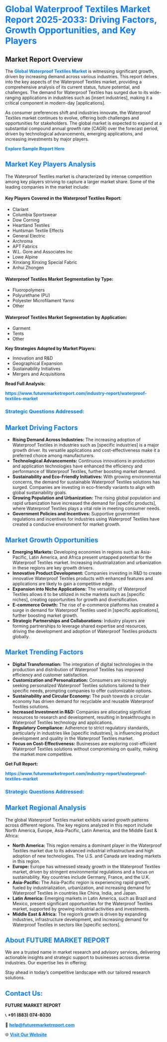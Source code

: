 <h1 style="color: #007BFF;">Global Waterproof Textiles Market Report 2025-2033: Driving Factors, Growth Opportunities, and Key Players</h1>

<section id="overview">
<h2>Market Report Overview</h2>
<p>The <a href="https://www.futuremarketreport.com/industry-report/waterproof-textiles-market" style="color: #007BFF; text-decoration: none;"><strong>Global Waterproof Textiles Market</strong></a> is witnessing significant growth, driven by increasing demand across various industries. This report delves into the key aspects of the Waterproof Textiles market, providing a comprehensive analysis of its current status, future potential, and challenges. The demand for Waterproof Textiles has surged due to its wide-ranging applications in industries such as [insert industries], making it a critical component in modern-day [applications].</p>
<p>As consumer preferences shift and industries innovate, the Waterproof Textiles market continues to evolve, offering both challenges and opportunities for stakeholders. The global market is expected to expand at a substantial compound annual growth rate (CAGR) over the forecast period, driven by technological advancements, emerging applications, and increasing investments by major players.</p>
</section>

<section id="overview">
<p><a href="https://www.futuremarketreport.com/request-sample/reportId=102569" style="color: #007BFF; text-decoration: none;"><strong>Explore Sample Report Here</strong></a></p>
</section>

<section id="key-players">
<h2 style="color: #007BFF;">Market Key Players Analysis</h2>
<p>The Waterproof Textiles market is characterized by intense competition among key players striving to capture a larger market share. Some of the leading companies in the market include:</p>
<h4>Key Players Covered in the Waterproof Textiles Report:</h4>
<ul><li>Clariant</li><li>Columbia Sportswear</li><li>Dow Corning</li><li>Heartland Textiles</li><li>Huntsman Textile Effects</li><li>General Electric</li><li>Archroma</li><li>APT Fabrics</li><li>W.L. Gore and Associates Inc</li><li>Lowe Alpine</li><li>Xinxiang Xinxing Special Fabric</li><li>Anhui Zhongen</li></ul>
<h4>Waterproof Textiles Market Segmentation by Type:</h4>
<ul><li>Fluoropolymers</li><li>Polyurethane (PU)</li><li>Polyester Microfilament Yarns</li><li>Other</li></ul>

<h4>Waterproof Textiles Market Segmentation by Application:</h4>
<ul><li>Garment</li><li>Tents</li><li>Other</li></ul>
<p><strong>Key Strategies Adopted by Market Players:</strong></p>
<ul>
<li>Innovation and R&D</li>
<li>Geographical Expansion</li>
<li>Sustainability Initiatives</li>
<li>Mergers and Acquisitions</li>
</ul>
</section>

<section>
<p><strong>Read Full Analysis: </strong></p><a href="https://www.futuremarketreport.com/industry-report/waterproof-textiles-market" style="color: #007BFF; text-decoration: none;"><strong>https://www.futuremarketreport.com/industry-report/waterproof-textiles-market</strong></a>
<h3 style="color: #007BFF;">Strategic Questions Addressed:</h3>
</section>

<section id="driving-factors">
<h2 style="color: #007BFF;">Market Driving Factors</h2>
<ul>
<li><strong>Rising Demand Across Industries:</strong> The increasing adoption of Waterproof Textiles in industries such as [specific industries] is a major growth driver. Its versatile applications and cost-effectiveness make it a preferred choice among manufacturers.</li>
<li><strong>Technological Advancements:</strong> Continuous innovations in production and application technologies have enhanced the efficiency and performance of Waterproof Textiles, further boosting market demand.</li>
<li><strong>Sustainability and Eco-Friendly Initiatives:</strong> With growing environmental concerns, the demand for sustainable Waterproof Textiles solutions has surged. Companies are investing in eco-friendly variants to align with global sustainability goals.</li>
<li><strong>Growing Population and Urbanization:</strong> The rising global population and rapid urbanization have increased the demand for [specific products], where Waterproof Textiles plays a vital role in meeting consumer needs.</li>
<li><strong>Government Policies and Incentives:</strong> Supportive government regulations and incentives for industries using Waterproof Textiles have created a conducive environment for market growth.</li>
</ul>
</section>

<section id="growth-opportunities">
<h2 style="color: #007BFF;">Market Growth Opportunities</h2>
<ul>
<li><strong>Emerging Markets:</strong> Developing economies in regions such as Asia-Pacific, Latin America, and Africa present untapped potential for the Waterproof Textiles market. Increasing industrialization and urbanization in these regions are key growth drivers.</li>
<li><strong>Innovative Product Development:</strong> Companies investing in R&D to create innovative Waterproof Textiles products with enhanced features and applications are likely to gain a competitive edge.</li>
<li><strong>Expansion into Niche Applications:</strong> The versatility of Waterproof Textiles allows it to be utilized in niche markets such as [specific niches], creating opportunities for growth and diversification.</li>
<li><strong>E-commerce Growth:</strong> The rise of e-commerce platforms has created a surge in demand for Waterproof Textiles used in [specific applications], further boosting market growth.</li>
<li><strong>Strategic Partnerships and Collaborations:</strong> Industry players are forming partnerships to leverage shared expertise and resources, driving the development and adoption of Waterproof Textiles products globally.</li>
</ul>
</section>

<section id="trending-factors">
<h2 style="color: #007BFF;">Market Trending Factors</h2>
<ul>
<li><strong>Digital Transformation:</strong> The integration of digital technologies in the production and distribution of Waterproof Textiles has improved efficiency and customer satisfaction.</li>
<li><strong>Customization and Personalization:</strong> Consumers are increasingly seeking personalized Waterproof Textiles solutions tailored to their specific needs, prompting companies to offer customizable options.</li>
<li><strong>Sustainability and Circular Economy:</strong> The push towards a circular economy has driven demand for recyclable and reusable Waterproof Textiles solutions.</li>
<li><strong>Increased Investment in R&D:</strong> Companies are allocating significant resources to research and development, resulting in breakthroughs in Waterproof Textiles technology and applications.</li>
<li><strong>Regulatory Compliance:</strong> Adherence to strict regulatory standards, particularly in industries like [specific industries], is influencing product development and quality in the Waterproof Textiles market.</li>
<li><strong>Focus on Cost-Effectiveness:</strong> Businesses are exploring cost-efficient Waterproof Textiles solutions without compromising on quality, making the market more competitive.</li>
</ul>
</section>

<section>
<p><strong>Get Full Report: </strong></p><a href="https://www.futuremarketreport.com/industry-report/waterproof-textiles-market" style="color: #007BFF; text-decoration: none;"><strong>https://www.futuremarketreport.com/industry-report/waterproof-textiles-market</strong></a>
<h3 style="color: #007BFF;">Strategic Questions Addressed:</h3>
</section>


<section id="regional-analysis">
<h2 style="color: #007BFF;">Market Regional Analysis</h2>
<p>The global Waterproof Textiles market exhibits varied growth patterns across different regions. The key regions analyzed in this report include North America, Europe, Asia-Pacific, Latin America, and the Middle East & Africa:</p>
<ul>
<li><strong>North America:</strong> This region remains a dominant player in the Waterproof Textiles market due to its advanced industrial infrastructure and high adoption of new technologies. The U.S. and Canada are leading markets in this region.</li>
<li><strong>Europe:</strong> Europe has witnessed steady growth in the Waterproof Textiles market, driven by stringent environmental regulations and a focus on sustainability. Key countries include Germany, France, and the U.K.</li>
<li><strong>Asia-Pacific:</strong> The Asia-Pacific region is experiencing rapid growth, fueled by industrialization, urbanization, and increasing demand for Waterproof Textiles in countries like China, India, and Japan.</li>
<li><strong>Latin America:</strong> Emerging markets in Latin America, such as Brazil and Mexico, present significant opportunities for the Waterproof Textiles market, supported by growing industrial activities and investments.</li>
<li><strong>Middle East & Africa:</strong> The region’s growth is driven by expanding industries, infrastructure development, and increasing demand for Waterproof Textiles in sectors like [specific sectors].</li>
</ul>
</section>

<footer>
<h2 style="color: #007BFF;">About FUTURE MARKET REPORT</h2>
<p>We are a trusted name in market research and advisory services, delivering actionable insights and strategic support to businesses across diverse industries. Our expertise lies in offering:</p>

<p>Stay ahead in today’s competitive landscape with our tailored research solutions.</p>

<h2 style="color: #007BFF;">Contact Us:</h2>
<p><strong>FUTURE MARKET REPORT</strong></p>
<p>📞 <strong>+91 (883) 074-8030</strong></p>
<p>📧 <strong><a href="mailto:help@futuremarketreport.com" style="color: #007BFF;">help@futuremarketreport.com</a></strong></p>
<p>🌐 <strong><a href="https://www.futuremarketreport.com/" style="color: #007BFF;">Visit Our Website</a></strong></p>
</footer>